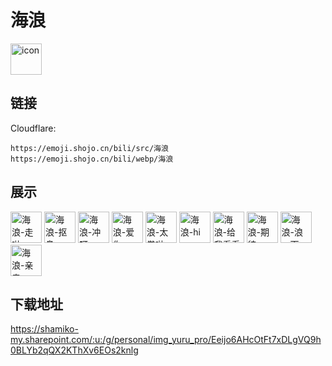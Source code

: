 # 海浪
<img src="https://emoji.shojo.cn/bili/src/海浪/icon.png" width="50" height="50" alt="icon">

## 链接
Cloudflare:
```
https://emoji.shojo.cn/bili/src/海浪
https://emoji.shojo.cn/bili/webp/海浪
```
## 展示
<img src="https://emoji.shojo.cn/bili/src/海浪/海浪-走啦.png" width="50" height="50" alt="海浪-走啦">
<img src="https://emoji.shojo.cn/bili/src/海浪/海浪-抠鼻.png" width="50" height="50" alt="海浪-抠鼻">
<img src="https://emoji.shojo.cn/bili/src/海浪/海浪-冲呀.png" width="50" height="50" alt="海浪-冲呀">
<img src="https://emoji.shojo.cn/bili/src/海浪/海浪-爱你.png" width="50" height="50" alt="海浪-爱你">
<img src="https://emoji.shojo.cn/bili/src/海浪/海浪-太卷啦.png" width="50" height="50" alt="海浪-太卷啦">
<img src="https://emoji.shojo.cn/bili/src/海浪/海浪-hi.png" width="50" height="50" alt="海浪-hi">
<img src="https://emoji.shojo.cn/bili/src/海浪/海浪-给我看看.png" width="50" height="50" alt="海浪-给我看看">
<img src="https://emoji.shojo.cn/bili/src/海浪/海浪-期待.png" width="50" height="50" alt="海浪-期待">
<img src="https://emoji.shojo.cn/bili/src/海浪/海浪-浪一下.png" width="50" height="50" alt="海浪-浪一下">
<img src="https://emoji.shojo.cn/bili/src/海浪/海浪-亲亲.png" width="50" height="50" alt="海浪-亲亲">

## 下载地址

https://shamiko-my.sharepoint.com/:u:/g/personal/img_yuru_pro/Eeijo6AHcOtFt7xDLgVQ9h0BLYb2qQX2KThXv6EOs2knlg